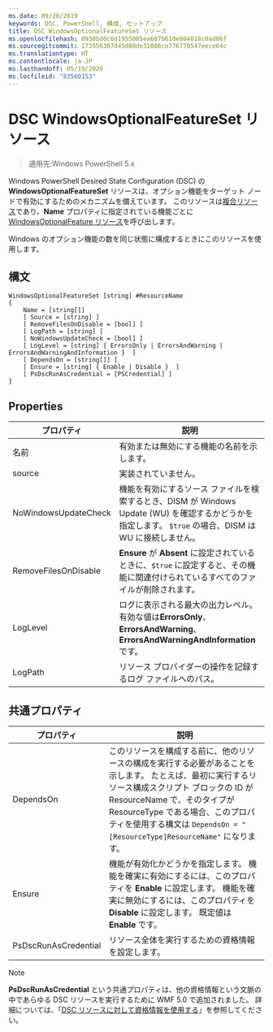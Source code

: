 ```yaml
---
ms.date: 09/20/2019
keywords: DSC, PowerShell, 構成, セットアップ
title: DSC WindowsOptionalFeatureSet リソース
ms.openlocfilehash: 0930bd0c6d1955005ea607b610e004818c0ad06f
ms.sourcegitcommit: 173556307d45d88de31086ce776770547eece64c
ms.translationtype: HT
ms.contentlocale: ja-JP
ms.lasthandoff: 05/19/2020
ms.locfileid: "83560153"
---
```

# <a name="dsc-windowsoptionalfeatureset-resource"></a>DSC WindowsOptionalFeatureSet リソース

> 適用先:Windows PowerShell 5.x

Windows PowerShell Desired State Configuration (DSC) の **WindowsOptionalFeatureSet** リソースは、オプション機能をターゲット ノードで有効にするためのメカニズムを備えています。 このリソースは[複合リソース](../../../resources/authoringResourceComposite.md)であり、**Name** プロパティに指定されている機能ごとに [WindowsOptionalFeature リソース](windowsOptionalFeatureResource.md)を呼び出します。

Windows のオプション機能の数を同じ状態に構成するときにこのリソースを使用します。

## <a name="syntax"></a>構文

```Syntax
WindowsOptionalFeatureSet [string] #ResourceName
{
    Name = [string[]]
    [ Source = [string] ]
    [ RemoveFilesOnDisable = [bool] ]
    [ LogPath = [string] ]
    [ NoWindowsUpdateCheck = [bool] ]
    [ LogLevel = [string] { ErrorsOnly | ErrorsAndWarning | ErrorsAndWarningAndInformation }  ]
    [ DependsOn = [string[]] ]
    [ Ensure = [string] { Enable | Disable }  ]
    [ PsDscRunAsCredential = [PSCredential] ]
}
```

## <a name="properties"></a>Properties

|プロパティ |説明 |
|---|---|
|名前 |有効または無効にする機能の名前を示します。 |
|source |実装されていません。 |
|NoWindowsUpdateCheck |機能を有効にするソース ファイルを検索するとき、DISM が Windows Update (WU) を確認するかどうかを指定します。 `$true` の場合、DISM は WU に接続しません。 |
|RemoveFilesOnDisable |**Ensure** が **Absent** に設定されているときに、`$true` に設定すると、その機能に関連付けられているすべてのファイルが削除されます。 |
|LogLevel |ログに表示される最大の出力レベル。 有効な値は**ErrorsOnly**、**ErrorsAndWarning**、**ErrorsAndWarningAndInformation** です。 |
|LogPath |リソース プロバイダーの操作を記録するログ ファイルへのパス。 |

## <a name="common-properties"></a>共通プロパティ

|プロパティ |説明 |
|---|---|
|DependsOn |このリソースを構成する前に、他のリソースの構成を実行する必要があることを示します。 たとえば、最初に実行するリソース構成スクリプト ブロックの ID が ResourceName で、そのタイプが ResourceType である場合、このプロパティを使用する構文は `DependsOn = "[ResourceType]ResourceName"` になります。 |
|Ensure |機能が有効化かどうかを指定します。 機能を確実に有効にするには、このプロパティを **Enable** に設定します。 機能を確実に無効にするには、このプロパティを **Disable** に設定します。 既定値は **Enable** です。 |
|PsDscRunAsCredential |リソース全体を実行するための資格情報を設定します。 |

> [!NOTE]
> **PsDscRunAsCredential** という共通プロパティは、他の資格情報という文脈の中であらゆる DSC リソースを実行するために WMF 5.0 で追加されました。 詳細については、「[DSC リソースに対して資格情報を使用する](../../../configurations/runasuser.md)」を参照してください。
